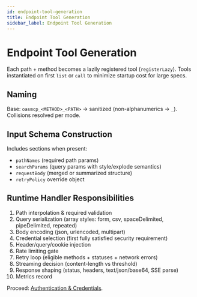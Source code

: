 ```yaml
---
id: endpoint-tool-generation
title: Endpoint Tool Generation
sidebar_label: Endpoint Tool Generation
---
```


# Endpoint Tool Generation

Each path + method becomes a lazily registered tool (`registerLazy`). Tools instantiated on first `list` or `call` to minimize startup cost for large specs.

## Naming

Base: `oasmcp_<METHOD>_<PATH>` → sanitized (non-alphanumerics → `_`). Collisions resolved per mode.

## Input Schema Construction

Includes sections when present:
- `pathNames` (required path params)
- `searchParams` (query params with style/explode semantics)
- `requestBody` (merged or summarized structure)
- `retryPolicy` override object

## Runtime Handler Responsibilities
1. Path interpolation & required validation
2. Query serialization (array styles: form, csv, spaceDelimited, pipeDelimited, repeated)
3. Body encoding (json, urlencoded, multipart)
4. Credential selection (first fully satisfied security requirement)
5. Header/query/cookie injection
6. Rate limiting gate
7. Retry loop (eligible methods + statuses + network errors)
8. Streaming decision (content-length vs threshold)
9. Response shaping (status, headers, text/json/base64, SSE parse)
10. Metrics record

Proceed: [Authentication & Credentials](authentication-credentials.md).
